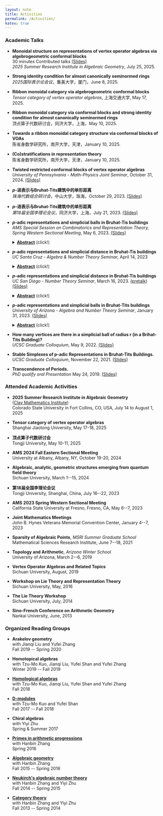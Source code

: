 ```yaml
---
layout: note
title: Activities
permalink: /Activities/
katex: true
---
```


### Academic Talks

- **Monoidal structure on representations of vertex operator algebras via algebrogeometric conformal blocks**    
  30 minutes Contributed talks [(Slides)](https://github.com/GauSyu/MathSlides/raw/main/AGSRI2025-XuGao.pdf)    
  *2025 Summer Research Institute in Algebraic Geometry*, July 25, 2025.

- **Strong identity condition for almost canonically seminormed rings**    
  *2025国际表示论会议*，集美大学，厦门，June 8, 2025.

- **Ribbon monoidal category via algebrogeometric conformal blocks**    
  *Tensor category of vertex operator algebras*, 上海交通大学, May 17, 2025.

- **Ribbon monoidal category via conformal blocks and strong identity condition for almost canonically seminormed rings**     
  顶点算子代数研讨会，同济大学，上海，May 10, 2025.

- **Towards a ribbon monoidal category structure via conformal blocks of VOAs**    
  陈省身数学研究所，南开大学，天津，January 10, 2025.

- **(Co)stratifications in representation theory**    
  陈省身数学研究所，南开大学，天津，January 10, 2025.

- **Twisted restricted conformal blocks of vertex operator algebras**   
  *University of Pennsylvania - Math-Physics Joint Seminar*, October 31, 2024. [(Slides)](https://github.com/GauSyu/MathSlides/raw/main/UPenn%20MathPhysics%20talk.pdf)

- **$p$-进表示与Bruhat-Tits建筑中的单形距离**      
  *珠海代数组合研讨会*，中山大学，珠海，October 29, 2023. [(Slides)](https://github.com/GauSyu/MathSlides/raw/main/p-adic%20repns%20and%20simplicial%20distance.Zhuhai.pdf)

- **$p$-进表示与Bruhat-Tits建筑中的单形距离**      
  *第18届全国李理论会议*，同济大学，上海，July 21, 2023. [(Slides)](https://github.com/GauSyu/MathSlides/raw/main/p-adic%20repns%20and%20simplicial%20distance.Shanghai.pdf)

- **$p$-adic representations and simplicial balls in Bruhat-Tis buildings**      
  *AMS Special Session on Combinatorics and Representation Theory, Spring Western Sectional Meeting*, May 6, 2023. [(Slides)](https://github.com/GauSyu/MathSlides/raw/main/p-adic%20repns%20and%20simplicial%20distance.short.pdf)
	<details>
  	<summary>
  	<u><b>Abstract</b></u> (click!)
  	</summary> 	
		<blockquote>
  	$p$-adic representations are important objects in number theory, and stable lattices serve as a connection between the study of ordinary and modular representations. These stable lattices can be understood as stable vertices in Bruhat-Tits buildings. From this viewpoint, the study of fixed point sets in these buildings can aid research on -adic representations. The simplicial balls, in particular, hold an important role as they possess the most symmetry and fastest growth, and are closely related to the Moy-Prasad filtrations. In this talk, I will introduce some results on simplicial balls.
  	</blockquote>
	</details>


- **$p$-adic representations and simplicial distance in Bruhat-Tis buildings**      
  *UC Santa Cruz - Algebra & Number Theory Seminar*, April 14, 2023
	<details>
  	<summary>
  	<u><b>Abstract</b></u> (click!)
  	</summary> 	
		<blockquote>
  	$p$-adic representations are important objects in number theory, and stable lattices serve as a connection between the study of ordinary and modular representations. These stable lattices can be understood as stable vertices in Bruhat-Tits buildings. From this viewpoint, the study of fixed point sets in these buildings can aid research on $-adic representations. The simplicial distance holds an important role as it connects the combinatorics of lattices and the geometry of root systems. In particularly, the fixed-point sets of Moy-Prasad subgroups are precisely the simplicial balls. In this talk, I'll explain those findings and compute their simplicial volume under certain conditions.
  	</blockquote>
	</details>

- **$p$-adic representations and simplicial distance in Bruhat-Tis buildings**      
	*UC San Diego - Number Theory Seminar*, March 16, 2023. [(pretalk)](https://github.com/GauSyu/MathSlides/raw/main/p-adic%20repns%20and%20simplicial%20distance%20pretalk.pdf) [(Slides)](https://github.com/GauSyu/MathSlides/raw/main/p-adic%20repns%20and%20simplicial%20distance.pdf)
  <details>
  	<summary>
  	<u><b>Abstract</b></u> (click!)
  	</summary> 	
		<blockquote>
		$p$-adic representations are important objects in number theory, and stable lattices serve as a connection between the study of ordinary and modular representations. These stable lattices can be understood as stable vertices in Bruhat-Tits buildings. From this viewpoint, the study of fixed point sets in these buildings can aid research on $-adic representations. The simplicial distance holds an important role as it connects the combinatorics of lattices and the geometry of root systems. In particularly, the fixed-point sets of Moy-Prasad subgroups are precisely the simplicial balls. In this talk, I'll explain those findings and compute their simplicial volume under certain conditions.
		</blockquote>
	</details>
	

- **$p$-adic representations and simplicial balls in Bruhat-Tits buildings**         
	*University of Arizona - Algebra and Number Theory Seminar*, January 31, 2023. [(Slides)](https://github.com/GauSyu/MathSlides/raw/main/p-adic%20representations%20and%20simplicial%20balls%20in%20Bruhat-Tits%20buildings.pdf)
	<details>
  	<summary>
  	<u><b>Abstract</b></u> (click!)
  	</summary> 	
		<blockquote>
		$p$-adic representations are important objects in number theory, and stable lattices serve as a connection between the study of ordinary and modular representations. These stable lattices can be understood as stable vertices in Bruhat-Tits buildings. From this viewpoint, the study of fixed point sets in these buildings can aid research on $-adic representations. The simplicial balls, in particular, hold an important role as they possess the most symmetry and fastest growth, and are closely related to the Moy-Prasad filtrations. In this talk, I'll explain those new findings, provide a characterization of such simplicial balls, and compute their simplicial volume under certain conditions.
		</blockquote>
	</details>
	

- **How many vertices are there in a simplicial ball of radius r (in a Brihat-Tits Building)?**         
	*UCSC Graduate Colloquium*, May 9, 2022. [(Slides)](https://github.com/GauSyu/MathSlides/raw/main/SimplicialVolume_Xu.pdf)

- **Stable Simplexes of p-adic Representations in Bruhat-Tits Buildings.**       
	*UCSC Graduate Colloquium*, November 22, 2021. [(Slides)](https://github.com/GauSyu/MathSlides/raw/main/Stable%20simplexes%20of%20p-adic%20representations%20in%20Bruhat-Tits%20buildings_Gao.pdf)

- **Transcendence of Periods.**       
	*PhD qualify oral Presentation* May 24, 2019. [(Slides)](https://github.com/GauSyu/MathSlides/raw/main/OralPresentation-Periods.pdf)

### Attended Academic Activities

- **2025 Summer Research Institute in Algebraic Geometry**    
  ([Clay Mathematics Institute](https://www.claymath.org/events/summer-research-institute-in-algebraic-geometry/))    
  Colorado State University in Fort Collins, CO, USA, 
  July 14 to August 1, 2025     

- **Tensor category of vertex operator algebras**    
  Shanghai Jiaotong University, May 17-18, 2025

- **顶点算子代数研讨会**    
  Tongji University, May 10-11, 2025

- **AMS 2024 Fall Eastern Sectional Meeting**     
  University at Albany, Albany, NY, October 19-20, 2024

- **Algebraic, analytic, geometric structures emerging from quantum field theory**      
  Sichuan University, March 1--15, 2024

- **第18届全国李理论会议**      
  Tongji University, Shanghai, China, July 16--22, 2023

- **AMS 2023 Spring Western Sectional Meeting**      
  California State University at Fresno, Fresno, CA, May 6--7, 2023

- **Joint Mathematics Meetings**      
  John B. Hynes Veterans Memorial Convention Center, January 4--7, 2023

- **Sparsity of Algebraic Points**, *MSRI Summer Graduate School*     
  Mathematical Sciences Research Institute, June 7--18, 2021

- **Topology and Arithmetic**, *Arizona Winter School*   
  University of Arizona, March 2--6, 2019

- **Vertex Operator Algebras and Related Topics**  
  Sichuan University, August, 2019

- **Workshop on Lie Theory and Representation Theory**  
  Sichuan University, May, 2016

- **The Lie Theory Workshop**  
  Sichuan University, July, 2014

- **Sino-French Conference on Arithmetic Geometry**  
  Nankai University, June, 2013


### Organized Reading Groups

- **Arakelov geometry**  
  with Jianqi Liu and Yufei Zhang   
	Fall 2019 -- Spring 2020

- **Homotopical algebras**  
  with Tzu-Mo Kuo, Jianqi Liu, Yufei Shan and Yufei Zhang   
  Winter 2019 -- Fall 2019

- [**Homological algebras**](https://github.com/GauSyu/Cohomology)  
  with Tzu-Mo Kuo, Jianqi Liu, Yufei Shan and Yufei Zhang   
  Fall 2018

- [**D-modules**](https://github.com/GauSyu/D-modules)  
  with Tzu-Mo Kuo and Yufei Shan   
  Fall 2017 -- Fall 2018

- **Chiral algebras**  
  with Yiyi Zhu  
  Spring & Summer 2017

- [**Primes in arithmetic progressions**](https://github.com/GauSyu/SmallNotes/blob/master/Dirichlet.pdf)  
  with Hanbin Zhang  
	Spring 2016

- [**Algebraic geometry**](https://github.com/GauSyu/Algebraic-Geometry)  
  with Hanbin Zhang  
	Fall 2015 -- Spring 2016

- [**Neukirch's algebraic number theory**](https://github.com/GauSyu/ANT)  
  with Hanbin Zhang and Yiyi Zhu  
  Fall 2014 -- Spring 2015

- [**Category theory**](https://github.com/GauSyu/BMO)  
  with Hanbin Zhang and Yiyi Zhu  
  Fall 2013 -- Spring 2014